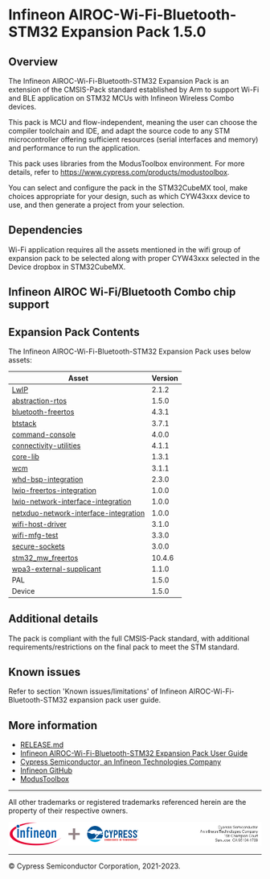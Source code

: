 # Infineon AIROC-Wi-Fi-Bluetooth-STM32 Expansion Pack 1.5.0

## Overview
The Infineon AIROC-Wi-Fi-Bluetooth-STM32 Expansion Pack is an extension of the CMSIS-Pack standard established by Arm
to support Wi-Fi and BLE application on STM32 MCUs with Infineon Wireless Combo devices.

This pack is MCU and flow-independent, meaning the user can choose the compiler toolchain and IDE,
and adapt the source code to any STM microcontroller offering sufficient resources (serial
interfaces and memory) and performance to run the application.

This pack uses libraries from the ModusToolbox environment. For more details, refer to
https://www.cypress.com/products/modustoolbox.

You can select and configure the pack in the STM32CubeMX tool, make choices appropriate for your
design, such as which CYW43xxx device to use, and then generate a project from your selection.

## Dependencies
Wi-Fi application requires all the assets mentioned in the wifi group of expansion pack to be
selected along with proper CYW43xxx selected in the Device dropbox in STM32CubeMX.

## Infineon AIROC Wi-Fi/Bluetooth Combo chip support

## Expansion Pack Contents
The Infineon AIROC-Wi-Fi-Bluetooth-STM32 Expansion Pack uses below assets:

|  Asset                                                                                                     | Version |
| ---------------------------------------------------------------------------------------------------------- | ------- |
| [LwIP](https://git.savannah.nongnu.org/cgit/lwip.git)                                                      |  2.1.2  |
| [abstraction-rtos](https://github.com/Infineon/abstraction-rtos)                                           |  1.5.0  |
| [bluetooth-freertos](https://github.com/Infineon/btstack-integration)                                      |  4.3.1  |
| [btstack](https://github.com/Infineon/btstack)                                                             |  3.7.1  |
| [command-console](https://github.com/Infineon/command-console)                                             |  4.0.0  |
| [connectivity-utilities](https://github.com/Infineon/connectivity-utilities)                               |  4.1.1  |
| [core-lib](https://github.com/Infineon/core-lib)                                                           |  1.3.1  |
| [wcm](https://github.com/Infineon/wifi-connection-manager)                                                 |  3.1.1  |
| [whd-bsp-integration](https://github.com/Infineon/whd-bsp-integration)                                     |  2.3.0  |
| [lwip-freertos-integration](https://github.com/Infineon/lwip-freertos-integration)                         |  1.0.0  |
| [lwip-network-interface-integration](https://github.com/Infineon/lwip-network-interface-integration)       |  1.0.0  |
| [netxduo-network-interface-integration](https://github.com/Infineon/netxduo-network-interface-integration) |  1.0.0  |
| [wifi-host-driver](https://github.com/Infineon/wifi-host-driver)                                           |  3.1.0  |
| [wifi-mfg-test](https://github.com/Infineon/wifi-mfg-test)                                                 |  3.3.0  |
| [secure-sockets](https://github.com/Infineon/secure-sockets)                                               |  3.0.0  |
| [stm32_mw_freertos](https://github.com/STMicroelectronics/stm32_mw_freertos)                               | 10.4.6  |
| [wpa3-external-supplicant](https://github.com/Infineon/wpa3-external-supplicant)                           |  1.1.0  |
| PAL                                                                                                        |  1.5.0  |
| Device                                                                                                     |  1.5.0  |

## Additional details
The pack is compliant with the full CMSIS-Pack standard, with additional requirements/restrictions
on the final pack to meet the STM standard.

## Known issues
Refer to section 'Known issues/limitations' of Infineon AIROC-Wi-Fi-Bluetooth-STM32 expansion pack user guide.


## More information
* [RELEASE.md](./RELEASE.md)
* [Infineon AIROC-Wi-Fi-Bluetooth-STM32 Expansion Pack User Guide](./Documentation/InfineonAIROC-Wi-Fi-Bluetooth-STM32ExpansionPack_UserGuide.pdf)
* [Cypress Semiconductor, an Infineon Technologies Company](http://www.infineon.com)
* [Infineon GitHub](https://github.com/Infineon/)
* [ModusToolbox](https://www.infineon.com/cms/en/design-support/tools/sdk/modustoolbox-software/)

------

All other trademarks or registered trademarks referenced herein are the property of their respective
owners.

![Banner](Documentation/ifx-cy-banner.png)

-------------------------------------------------------------------------------

© Cypress Semiconductor Corporation, 2021-2023.
